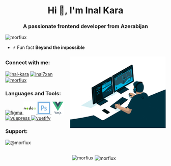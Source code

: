 <h1 align="center">Hi 👋, I'm Inal Kara</h1>
<h3 align="center">A passionate frontend developer from Azerabijan</h3>

<p align="left"> <img src="https://komarev.com/ghpvc/?username=morfiux&label=Profile%20views&color=0e75b6&style=flat" alt="morfiux" /> </p>

- ⚡ Fun fact **Beyond the impossible**
<img src="s.gif" width="300" align="right"/>
<h3 align="left">Connect with me:</h3>
<p align="left">
<a href="https://www.linkedin.com/in/inal-kara-1844ba268/" target="_blank"><img align="center" src="https://raw.githubusercontent.com/rahuldkjain/github-profile-readme-generator/master/src/images/icons/Social/linked-in-alt.svg" alt="inal-kara" height="30" width="40" /></a>
<a href="https://instagram.com/inal7xan" target="_blank"><img align="center" src="https://raw.githubusercontent.com/rahuldkjain/github-profile-readme-generator/master/src/images/icons/Social/instagram.svg" alt="inal7xan" height="30" width="40" /></a>
<a href="https://medium.com/@morfiux" target="_blank"><img align="center" src="https://raw.githubusercontent.com/rahuldkjain/github-profile-readme-generator/master/src/images/icons/Social/medium.svg" alt="morfiux" height="30" width="40" /></a>
</p>

<h3 align="left">Languages and Tools:</h3>
<p align="left"> <a href="https://www.figma.com/" target="_blank" rel="noreferrer"> <img src="https://www.vectorlogo.zone/logos/figma/figma-icon.svg" alt="figma" width="40" height="40"/> </a> <a href="https://nodejs.org" target="_blank" rel="noreferrer"> <img src="https://raw.githubusercontent.com/devicons/devicon/master/icons/nodejs/nodejs-original-wordmark.svg" alt="nodejs" width="40" height="40"/> </a> <a href="https://www.photoshop.com/en" target="_blank" rel="noreferrer"> <img src="https://raw.githubusercontent.com/devicons/devicon/master/icons/photoshop/photoshop-line.svg" alt="photoshop" width="40" height="40"/> </a> <a href="https://vuejs.org/" target="_blank" rel="noreferrer"> <img src="https://raw.githubusercontent.com/devicons/devicon/master/icons/vuejs/vuejs-original-wordmark.svg" alt="vuejs" width="40" height="40"/> </a> <a href="https://vuepress.vuejs.org/" target="_blank" rel="noreferrer"> <img src="https://raw.githubusercontent.com/AliasIO/wappalyzer/master/src/drivers/webextension/images/icons/VuePress.svg" alt="vuepress" width="40" height="40"/> </a> <a href="https://vuetifyjs.com/en/" target="_blank" rel="noreferrer"> <img src="https://bestofjs.org/logos/vuetify.svg" alt="vuetify" width="40" height="40"/> </a> </p>

<h3 align="left">Support:</h3>
<p><a href="https://www.buymeacoffee.com/morfiux"> <img align="left" src="https://cdn.buymeacoffee.com/buttons/v2/default-yellow.png" height="50" width="210" alt="@morfiux" /></a></p><br><br>

<p><img align="left" src="https://github-readme-stats.vercel.app/api/top-langs?username=morfiux&show_icons=true&locale=en&layout=compact" alt="morfiux" /></p>

<p>&nbsp;<img align="center" src="https://github-readme-stats.vercel.app/api?username=morfiux&show_icons=true&locale=en" alt="morfiux" /></p>
